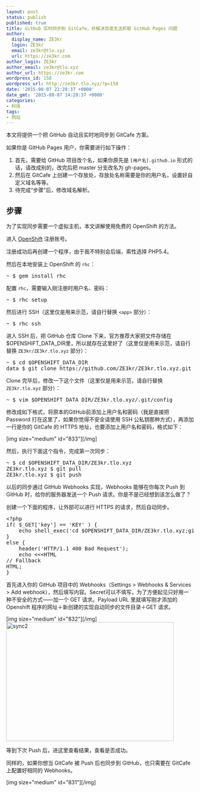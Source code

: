 ```yaml
---
layout: post
status: publish
published: true
title: GitHub 实时同步到 GitCafe，并解决百度无法抓取 GitHub Pages 问题
author:
  display_name: ZE3kr
  login: ZE3kr
  email: ze3kr@tlo.xyz
  url: https://ze3kr.com
author_login: ZE3kr
author_email: ze3kr@tlo.xyz
author_url: https://ze3kr.com
wordpress_id: 158
wordpress_url: http://ze3kr.tlo.xyz/?p=158
date: '2015-08-07 22:28:37 +0000'
date_gmt: '2015-08-07 14:28:37 +0000'
categories:
- 科技
tags:
- 网站
---
```

<p>本文将提供一个把 GitHub 自动且实时地同步到 GitCafe 方案。</p>
<p>如果你是 GitHub Pages 用户，你需要进行如下操作：</p>
<ol>
<li>首先，需要给 GitHub 项目改个名，如果你原先是 <code>[用户名].github.io</code> 形式的话，请改成别的，改完后把 master 分支改名为 gh-pages。</li>
<li>然后在 GitCafe 上创建一个存放处，存放处名称需要是你的用户名，设置好自定义域名等等。</li>
<li>待完成“步骤”后，修改域名解析。</li>
</ol>
<p><!--more--></p>
<h2>步骤</h2>
<p>为了实现同步需要一个虚拟主机，本文讲解使用免费的 OpenShift 的方法。</p>
<p>进入 <a href="https://www.openshift.com">OpenShift</a> 注册账号。</p>
<p>注册成功后再创建一个程序，由于我不特别会后端，索性选择 PHP5.4。</p>
<p>然后在本地安装上 OpenShift 的 <code>rhc</code>：</p>
<pre class="lang:sh decode:true ">~ $ gem install rhc
</pre>
<p>配置 <code>rhc</code>，需要输入刚注册时用户名、密码：</p>
<pre class="lang:sh decode:true ">~ $ rhc setup
</pre>
<p>然后进行 SSH（这里仅是用来示范，请自行替换 <code>&lt;app&gt;</code> 部分）：</p>
<pre class="lang:sh decode:true ">~ $ rhc ssh 
</pre>
<p>进入 SSH 后，把 GitHub 仓库 Clone 下来，官方推荐大家把文件存储在$OPENSHIFT_DATA_DIR里，所以就存在这里好了（这里仅是用来示范，请自行替换 <code>ZE3kr/ZE3kr.tlo.xyz</code> 部分）：</p>
<pre class="lang:sh decode:true ">~ $ cd $OPENSHIFT_DATA_DIR
data $ git clone https://github.com/ZE3kr/ZE3kr.tlo.xyz.git
</pre>
<p>Clone 完毕后，修改一下这个文件（这里仅是用来示范，请自行替换 <code>ZE3kr.tlo.xyz</code> 部分）：</p>
<pre class="lang:sh decode:true ">~ $ vim $OPENSHIFT_DATA_DIR/ZE3kr.tlo.xyz/.git/config
</pre>
<p>修改成如下格式，将原本的GitHub前添加上用户名和密码（我是直接把 Password 打在这里了，如果你觉得不安全请使用 SSH 公私钥那种方式），再添加一行是你的 GitCafe 的 HTTPS 地址，也要添加上用户名和密码，格式如下：</p>
<p>[img size="medium" id="833"][/img]</p>
<p>然后，执行下面这个指令，完成第一次同步：</p>
<pre class="lang:sh decode:true ">~ $ cd $OPENSHIFT_DATA_DIR/ZE3kr.tlo.xyz
ZE3kr.tlo.xyz $ git pull
ZE3kr.tlo.xyz $ git push
</pre>
<p>以后的同步通过 GitHub Webhooks 实现，Webhooks 能够在你每次 Push 到 GitHub 时，给你的服务器发送一个 Push 请求。你是不是已经想到该怎么做了？</p>
<p>创建一个下面的程序，让外部可以进行 HTTPS 的请求，然后自动同步。</p>
<pre class="lang:php decode:true ">&lt;?php
if( $_GET['key'] == 'KEY' ) {
    echo shell_exec('cd $OPENSHIFT_DATA_DIR/ZE3kr.tlo.xyz;git fetch origin;git pull;git push');
}
else {
    header('HTTP/1.1 400 Bad Request');
    echo &lt;&lt;&lt;HTML
// Fallback
HTML;
}
</pre>
<p>首先进入你的 GitHub 项目中的 Webhooks（Settings &gt; Webhooks &amp; Services &gt; Add webhook），然后填写内容。Secret可以不填写，为了方便起见只好用一种不安全的方式——加一个 GET 请求。Payload URL 里就填写刚才添加的 Openshift 程序的网址＋新创建的实现自动同步的文件目录＋GET 请求。</p>
<p>[img size="medium" id="832"][/img]<br />
<a href="https://s3.tlo.link/sites/2/20160131134448/sync2.png" rel="attachment wp-att-832"><img src="https://s3.tlo.link/sites/2/20160131134448/sync2-450x319.png" alt="sync2" width="450" height="319" class="aligncenter size-medium wp-image-832" /></a></p>
<p>等到下次 Push 后，进这里查看结果，查看是否成功。</p>
<p>同样的，如果你想当 GitCafe 被 Push 后也同步到 GitHub，也只需要在 GitCafe 上配置好相同的 Webhooks。</p>
<p>[img size="medium" id="831"][/img]</p>
